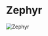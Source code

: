 # Zephyr
![Zephyr](https://github.com/user-attachments/assets/10b5f366-bab5-4303-91bb-65c3b60e3cfd)
